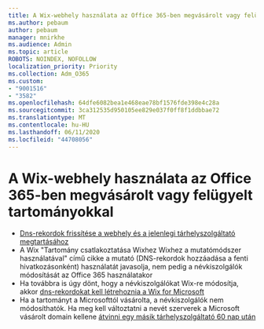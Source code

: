 ```yaml
---
title: A Wix-webhely használata az Office 365-ben megvásárolt vagy felügyelt tartományokkal
ms.author: pebaum
author: pebaum
manager: mnirkhe
ms.audience: Admin
ms.topic: article
ROBOTS: NOINDEX, NOFOLLOW
localization_priority: Priority
ms.collection: Adm_O365
ms.custom:
- "9001516"
- "3582"
ms.openlocfilehash: 64dfe6082bea1e468eae78bf1576fde398e4c28a
ms.sourcegitcommit: 3ca312535d950105ee829e037f0ff8f1ddbbae72
ms.translationtype: MT
ms.contentlocale: hu-HU
ms.lasthandoff: 06/11/2020
ms.locfileid: "44708056"
---
```

# <a name="using-wix-website-with-office-365-purchased-or-managed-domains"></a>A Wix-webhely használata az Office 365-ben megvásárolt vagy felügyelt tartományokkal

- [Dns-rekordok frissítése a webhely és a jelenlegi tárhelyszolgáltató megtartásához](https://docs.microsoft.com/microsoft-365/admin/dns/update-dns-records-to-retain-current-hosting-provider)
- A Wix "Tartomány csatlakoztatása Wixhez Wixhez a mutatómódszer használatával" című cikke a mutató (DNS-rekordok hozzáadása a fenti hivatkozásonként) használatát javasolja, nem pedig a névkiszolgálók módosítását az Office 365 használatakor
- Ha továbbra is úgy dönt, hogy a névkiszolgálókat Wix-re módosítja, akkor [dns-rekordokat kell létrehoznia a Wix for Microsoft](https://docs.microsoft.com/microsoft-365/admin/dns/create-dns-records-at-wix?view=o365-worldwide)
- Ha a tartományt a Microsofttól vásárolta, a névkiszolgálók nem módosíthatók. Ha meg kell változtatni a nevét szerverek a Microsoft vásárolt domain kellene [átvinni egy másik tárhelyszolgáltató 60 nap után](https://docs.microsoft.com/microsoft-365/admin/setup/domains-faq#can-i-transfer-a-domain-i-purchased-from-microsoft-to-another-provider)